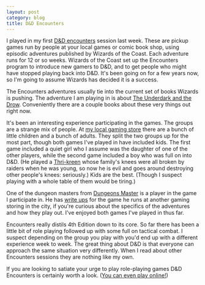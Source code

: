 ```yaml
---
layout: post
category: blog
title: D&D Encounters
---
```


I played in my first [D&D encounters][wizards] session last week.  These are pickup games run by people at your local games or comic book shop, using episodic adventures published by Wizards of the Coast. Each adventure runs for 12 or so weeks. Wizards of the Coast set up the Encounters program to introduce new gamers to D&D, and to get people who might have stopped playing back into D&D. It's been going on for a few years now, so I'm going to assume Wizards has decided it is a success.

The Encounters adventures usually tie into the current set of books Wizards is pushing. The adventure I am playing in is about [The Underdark and the Drow][underdark]. Conveniently there are a couple books about these very things out right now.

It's been an interesting experience participating in the games. The groups are a strange mix of people. At [my local gaming store][dueling-grounds] there are a bunch of little children and a bunch of adults. They split the two groups up for the most part, though both games I've played in have included kids. The first game included a quiet girl who I assume was the daughter of one of the other players, while the second game included a boy who was full on into D&D. (He played a [Thri-kreen][thrikreen] whose family's knees were all broken by raiders when he was young, so now he is evil and goes around destroying other people's knees: seriously.) Kids are the best. (Though I suspect playing with a whole table of them would be tiring.)

One of the dungeon masters from [Dungeons Master][dungeonsmaster] is a player in the game I participate in. He has [write ups][encounters] for the game he runs at another gaming storing in the city, if you're curious about the specifics of the adventures and how they play out. I've enjoyed both games I've played in thus far.

Encounters really distils 4th Edition down to its core. So far there has been a little bit of role playing followed up with some full on tactical combat. I suspect depending on the group you play with you'd end up with a different experience week to week. The great thing about D&D is that everyone can approach the same situation very differently. When I read about other Encounters sessions they are nothing like my own.

If you are looking to satiate your urge to play role-playing games D&D Encounters is certainly worth a look. ([You can even play online!][online])

[dueling-grounds]: http://www.dueling-grounds.com/
[dungeonsmaster]: http://dungeonsmaster.com/
[encounters]: http://dungeonsmaster.com/dd-encounters/
[thrikreen]: http://en.wikipedia.org/wiki/Thri-kreen
[wizards]: http://www.wizards.com/dnd/event.aspx?x=dnd/4new/event/dndencounters
[underdark]: http://www.wizards.com/dnd/drow.aspx
[online]: http://dungeonsdonuts.blogspot.ca/2012/05/dnd-eo-and-updated-schedule.html?zx=3f7ee57ad35597ac
